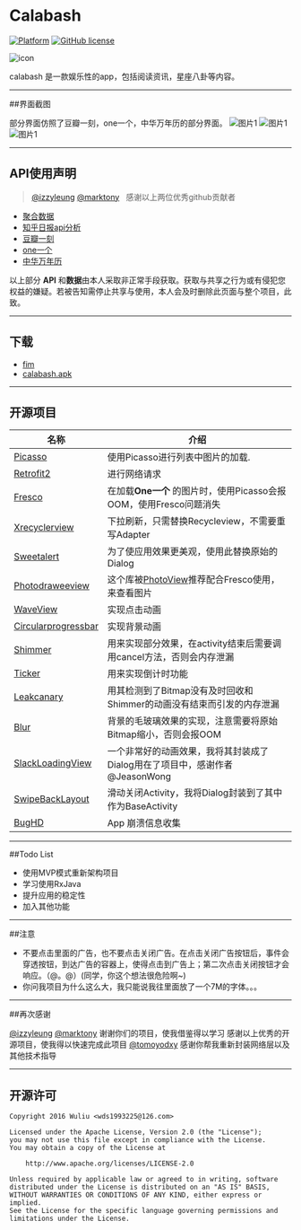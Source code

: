 ﻿# Calabash

[![Platform](https://img.shields.io/badge/platform-Android-blue.svg)](https://github.com/wds1993225)
[![GitHub license](https://img.shields.io/badge/license-Apache%202-blue.svg)]()

![icon](https://github.com/marktony/ZhiHuDaily/blob/master/screenshots/icon.png)

calabash 是一款娱乐性的app，包括阅读资讯，星座八卦等内容。

----

##界面截图

部分界面仿照了豆瓣一刻，one一个，中华万年历的部分界面。
![图片1](http://huaban.com/pins/851437160/)
![图片1](http://huaban.com/pins/851437160/)
![图片1](http://huaban.com/pins/851437160/)

----

## API使用声明

>[@izzyleung](https://github.com/izzyleung/ZhihuDailyPurify)
 [@marktony](https://github.com/marktony/ZhiHuDaily)
  &nbsp; 感谢以上两位优秀github贡献者
 
* [聚合数据](https://www.juhe.cn/)
* [知乎日报api分析](https://github.com/izzyleung/ZhihuDailyPurify/wiki/%E7%9F%A5%E4%B9%8E%E6%97%A5%E6%8A%A5-API-%E5%88%86%E6%9E%90)
* [豆瓣一刻](http://www.doubanyike.com/#/)
* [one一个](http://wufazhuce.com/)
* [中华万年历](http://www.zhwnl.cn/)

以上部分 **API** 和**数据**由本人采取非正常手段获取。获取与共享之行为或有侵犯您权益的嫌疑。若被告知需停止共享与使用，本人会及时删除此页面与整个项目，此致。

----

## 下载

* [fim](http://fir.im/6mh3)
* [calabash.apk](http://fir.im/6mh3)

----

## 开源项目
名称 | 介绍
--------- | --------
[Picasso](https://github.com/square/picasso) | 使用Picasso进行列表中图片的加载.
[Retrofit2](https://github.com/square/retrofit) | 进行网络请求
[Fresco](https://github.com/facebook/fresco) | 在加载**One一个** 的图片时，使用Picasso会报OOM，使用Fresco问题消失
[Xrecyclerview](https://github.com/jianghejie/XRecyclerView) | 下拉刷新，只需替换Recycleview，不需要重写Adapter
[Sweetalert](https://github.com/pedant/sweet-alert-dialog) | 为了使应用效果更美观，使用此替换原始的Dialog
[Photodraweeview](https://github.com/pedant/shttps://github.com/ongakuer/PhotoDraweeView) | 这个库被[PhotoView](https://github.com/chrisbanes/PhotoView)推荐配合Fresco使用，来查看图片
[WaveView](https://github.com/john990/WaveView) | 实现点击动画
[Circularprogressbar](https://github.com/lopspower/CircularProgressBar) | 实现背景动画
[Shimmer](https://github.com/RomainPiel/Shimmer-android) | 用来实现部分效果，在activity结束后需要调用cancel方法，否则会内存泄漏
[Ticker](https://github.com/robinhood/ticker) | 用来实现倒计时功能
[Leakcanary](https://github.com/square/leakcanary) | 用其检测到了Bitmap没有及时回收和Shimmer的动画没有结束而引发的内存泄漏
[Blur](https://github.com/PomepuyN/BlurEffectForAndroidDesign) | 背景的毛玻璃效果的实现，注意需要将原始Bitmap缩小，否则会报OOM
[SlackLoadingView ](https://github.com/JeasonWong/SlackLoadingView) | 一个非常好的动画效果，我将其封装成了Dialog用在了项目中，感谢作者@JeasonWong
[SwipeBackLayout ](https://github.com/ikew0ng/SwipeBackLayout)|滑动关闭Activity，我将Dialog封装到了其中作为BaseActivity
[BugHD](http://bughd.com/)|App 崩溃信息收集


----

##Todo List

* 使用MVP模式重新架构项目
* 学习使用RxJava
* 提升应用的稳定性
* 加入其他功能

----


##注意
* 不要点击里面的广告，也不要点击关闭广告。在点击关闭广告按钮后，事件会穿透按钮，到达广告的容器上，使得点击到广告上；第二次点击关闭按钮才会响应。（@。@）(同学，你这个想法很危险啊~)
* 你问我项目为什么这么大，我只能说我往里面放了一个7M的字体。。。


----

##再次感谢

[@izzyleung](https://github.com/izzyleung/ZhihuDailyPurify)
[@marktony](https://github.com/marktony/ZhiHuDaily)
谢谢你们的项目，使我借鉴得以学习
感谢以上优秀的开源项目，使我得以快速完成此项目
[@tomoyodxy](https://github.com/tomoyodxy)
感谢你帮我重新封装网络层以及其他技术指导


----

## 开源许可

    Copyright 2016 Wuliu <wds1993225@126.com>

    Licensed under the Apache License, Version 2.0 (the "License");
    you may not use this file except in compliance with the License.
    You may obtain a copy of the License at

        http://www.apache.org/licenses/LICENSE-2.0

    Unless required by applicable law or agreed to in writing, software
    distributed under the License is distributed on an "AS IS" BASIS,
    WITHOUT WARRANTIES OR CONDITIONS OF ANY KIND, either express or implied.
    See the License for the specific language governing permissions and
    limitations under the License.
